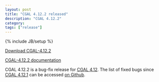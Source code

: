 ```yaml
---
layout: post
title: "CGAL 4.12.2 released"
description: "CGAL 4.12.2"
category: 
tags: ["release"]
---
```

{% include JB/setup %}

<i class="bi bi-arrow-down-circle"></i>
<a href="https://github.com/CGAL/cgal/releases/tag/releases%2FCGAL-4.12.2">Download CGAL-4.12.2</a>

<i class="bi bi-book"></i>
<a href="https://doc.cgal.org/4.12.2/Manual/index.html">CGAL-4.12.2 documentation</a>

<p>CGAL 4.12.2 is a bug-fix release for <a href="../../../../2018/04/25/cgal412">CGAL 4.12</a>.
The list of fixed bugs since <a href="../../../../2018/09/04/cgal4121">CGAL 4.12.1</a>
can be accessed <a href="https://github.com/CGAL/cgal/issues?q=milestone%3A4.12.2">on Github</a>.</p>
